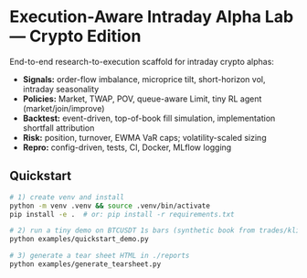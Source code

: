 # Execution-Aware Intraday Alpha Lab — Crypto Edition

End-to-end research-to-execution scaffold for intraday crypto alphas:
- **Signals:** order-flow imbalance, microprice tilt, short-horizon vol, intraday seasonality
- **Policies:** Market, TWAP, POV, queue-aware Limit, tiny RL agent (market/join/improve)
- **Backtest:** event-driven, top-of-book fill simulation, implementation shortfall attribution
- **Risk:** position, turnover, EWMA VaR caps; volatility-scaled sizing
- **Repro:** config-driven, tests, CI, Docker, MLflow logging

## Quickstart
```bash
# 1) create venv and install
python -m venv .venv && source .venv/bin/activate
pip install -e .  # or: pip install -r requirements.txt

# 2) run a tiny demo on BTCUSDT 1s bars (synthetic book from trades/klines)
python examples/quickstart_demo.py

# 3) generate a tear sheet HTML in ./reports
python examples/generate_tearsheet.py
